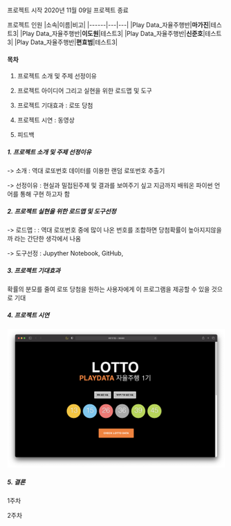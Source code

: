 
<html>
<head>

</head>


프로젝트 시작 2020년 11월 09일
프로젝트 종료

프로젝트 인원
|소속|이름|비고|
|------|---|---|
|Play Data_자율주행반|**마가진**|테스트3|
|Play Data_자율주행반|**이도원**|테스트3|
|Play Data_자율주행반|**신준호**|테스트3|
|Play Data_자율주행반|**편효범**|테스트3|

#### 목차 ####
1. 프로젝트 소개 및 주제 선정이유 

2. 프로젝트 아이디어 그리고 실현을 위한 로드맵 및 도구

3. 프로젝트 기대효과 : 로또 당첨

4. 프로젝트 시연 : 동영상 

5. 피드백 

##### 1. 프로젝트 소개 및 주제 선정이유
-> 소개 : 역대 로또번호 데이터를 이용한 랜덤 로또번호 추출기

-> 선정이유 : 현실과 밀접된주제 및 결과를 보여주기 싶고 지금까지 배워온 파이썬 언어를 통해 구현 하고자 함

##### 2. 프로젝트 실현을 위한 로드맵 및 도구선정
-> 로드맵 : : 역대 로또번호 중에 많이 나온 번호를 조합하면 당첨확률이 높아지지않을까 라는 간단한 생각에서 나옴 

-> 도구선정 : Jupyther Notebook, GitHub, 

##### 3. 프로젝트 기대효과
확률의 분모를 줄여 로또 당첨을 원하는 사용자에게 이 프로그램을 제공할 수 있을 것으로 기대

##### 4. 프로젝트 시연
![image1.png](./image/image1.png)

 
##### 5. 결론
1주차  

2주차



